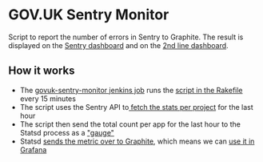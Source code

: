 # GOV.UK Sentry Monitor

Script to report the number of errors in Sentry to Graphite. The result is displayed on the [Sentry dashboard][sentry-d] and on the [2nd line dashboard][2nd].


## How it works

- The [govuk-sentry-monitor jenkins job][jj] runs the [script in the Rakefile][rr] every 15 minutes
- The script uses the Sentry API to[ fetch the stats per project][stats] for the last hour
- The script then send the total count per app for the last hour to the Statsd process as a  ["gauge"][gauge]
- Statsd [sends the metric over to Graphite][graphite], which means we can [use it in Grafana][sentry-d]

[sentry-d]: https://grafana.publishing.service.gov.uk/dashboard/file/sentry_errors_across_all_environments.json
[2nd]: https://grafana.publishing.service.gov.uk/dashboard/file/2ndline_health.json
[jj]: https://deploy.publishing.service.gov.uk/job/Check_Sentry_Errors/
[rr]: /Rakefile
[stats]: https://docs.sentry.io/api/projects/get-project-stats/
[gauge]: http://statsd.readthedocs.io/en/v0.5.0/types.html#gauges
[graphite]: https://graphite.publishing.service.gov.uk/
